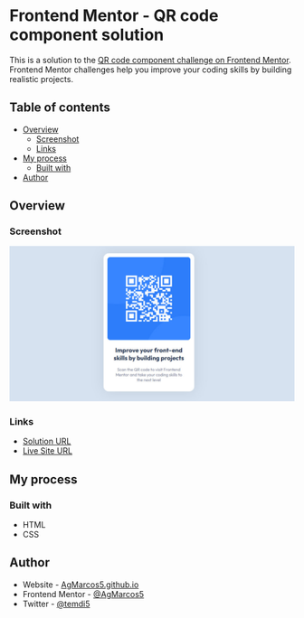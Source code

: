 # Frontend Mentor - QR code component solution

This is a solution to the [QR code component challenge on Frontend Mentor](https://www.frontendmentor.io/challenges/qr-code-component-iux_sIO_H). Frontend Mentor challenges help you improve your coding skills by building realistic projects. 

## Table of contents

- [Overview](#overview)
  - [Screenshot](#screenshot)
  - [Links](#links)
- [My process](#my-process)
  - [Built with](#built-with)
- [Author](#author)

## Overview

### Screenshot

![](./images/prev.jpg)

### Links

- [Solution URL](https://github.com/AgMarcos5/challenge-qr-code)
- [Live Site URL](https://agmarcos5.github.io/challenge-qr-code/)

## My process

### Built with

- HTML
- CSS

## Author

- Website - [AgMarcos5.github.io](https://agmarcos5.github.io)
- Frontend Mentor - [@AgMarcos5](https://www.frontendmentor.io/profile/AgMarcos5)
- Twitter - [@temdi5](https://www.twitter.com/temdi5)
